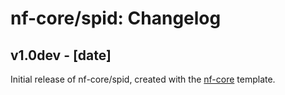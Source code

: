 # nf-core/spid: Changelog

## v1.0dev - [date]
Initial release of nf-core/spid, created with the [nf-core](http://nf-co.re/) template.
